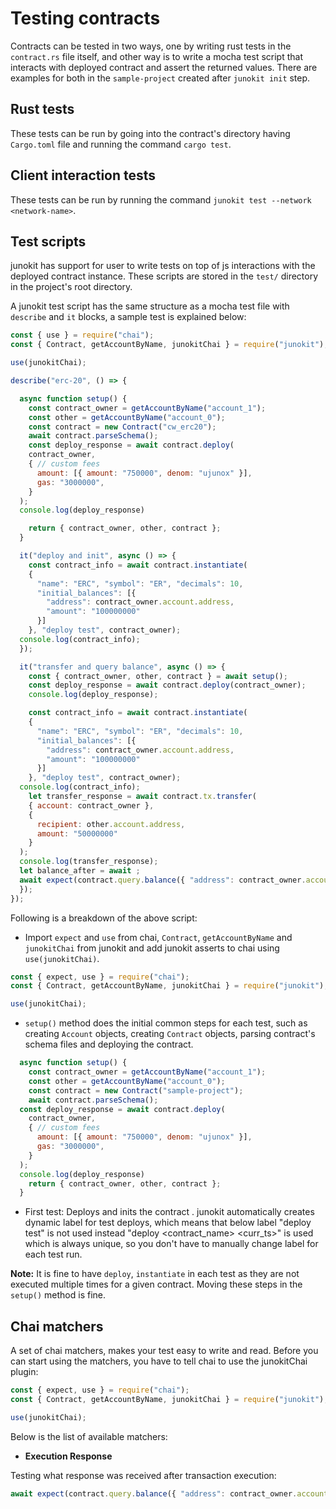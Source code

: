 # Testing contracts

Contracts can be tested in two ways, one by writing rust tests in the `contract.rs` file itself, and other way is to write a mocha test script that interacts with deployed contract and assert the returned values. There are examples for both in the `sample-project` created after `junokit init` step.

## Rust tests

These tests can be run by going into the contract's directory having `Cargo.toml` file and running the command `cargo test`.

## Client interaction tests

These tests can be run by running the command `junokit test --network <network-name>`.

## Test scripts

junokit has support for user to write tests on top of js interactions with the deployed contract instance. These scripts are stored in the `test/` directory in the project's root directory.

A junokit test script has the same structure as a mocha test file with `describe` and `it` blocks, a sample test is explained below:

```js
const { use } = require("chai");
const { Contract, getAccountByName, junokitChai } = require("junokit");

use(junokitChai);

describe("erc-20", () => {

  async function setup() {
    const contract_owner = getAccountByName("account_1");
    const other = getAccountByName("account_0");
    const contract = new Contract("cw_erc20");
    await contract.parseSchema();
    const deploy_response = await contract.deploy(
    contract_owner,
    { // custom fees
      amount: [{ amount: "750000", denom: "ujunox" }],
      gas: "3000000",
    }
  );
  console.log(deploy_response)

    return { contract_owner, other, contract };
  }

  it("deploy and init", async () => {
    const contract_info = await contract.instantiate(
    {
      "name": "ERC", "symbol": "ER", "decimals": 10,
      "initial_balances": [{
        "address": contract_owner.account.address,
        "amount": "100000000"
      }]
    }, "deploy test", contract_owner);
  console.log(contract_info);
  });

  it("transfer and query balance", async () => {
    const { contract_owner, other, contract } = await setup();
    const deploy_response = await contract.deploy(contract_owner);
    console.log(deploy_response);

    const contract_info = await contract.instantiate(
    {
      "name": "ERC", "symbol": "ER", "decimals": 10,
      "initial_balances": [{
        "address": contract_owner.account.address,
        "amount": "100000000"
      }]
    }, "deploy test", contract_owner);
  console.log(contract_info);
    let transfer_response = await contract.tx.transfer(
    { account: contract_owner },
    {
      recipient: other.account.address,
      amount: "50000000"
    }
  );
  console.log(transfer_response);
  let balance_after = await ;
  await expect(contract.query.balance({ "address": contract_owner.account.address })).to.respondWith({"balance": "50000000"});
  });
});
```

Following is a breakdown of the above script:

+ Import `expect` and `use` from chai, `Contract`, `getAccountByName` and `junokitChai` from junokit and add junokit asserts to chai using `use(junokitChai)`.

```js
const { expect, use } = require("chai");
const { Contract, getAccountByName, junokitChai } = require("junokit");

use(junokitChai);
```

+ `setup()` method does the initial common steps for each test, such as creating `Account` objects, creating `Contract` objects, parsing contract's schema files and deploying the contract.

```js
  async function setup() {
    const contract_owner = getAccountByName("account_1");
    const other = getAccountByName("account_0");
    const contract = new Contract("sample-project");
    await contract.parseSchema();
  const deploy_response = await contract.deploy(
    contract_owner,
    { // custom fees
      amount: [{ amount: "750000", denom: "ujunox" }],
      gas: "3000000",
    }
  );
  console.log(deploy_response)
    return { contract_owner, other, contract };
  }
```

+ First test: Deploys and inits the contract . junokit automatically creates dynamic label for test deploys, which means that below label "deploy test" is not used instead "deploy <contract_name> <curr_ts>" is used which is always unique, so you don't have to manually change label for each test run.

**Note:** It is fine to have `deploy`, `instantiate` in each test as they are not executed multiple times for a given contract. Moving these steps in the `setup()` method is fine.

## Chai matchers

A set of chai matchers, makes your test easy to write and read. Before you can start using the matchers, you have to tell chai to use the junokitChai plugin:

```js
const { expect, use } = require("chai");
const { Contract, getAccountByName, junokitChai } = require("junokit");

use(junokitChai);
```

Below is the list of available matchers:

+ **Execution Response**

Testing what response was received after transaction execution:

```js
await expect(contract.query.balance({ "address": contract_owner.account.address })).to.respondWith({"balance": "50000000"});

```
